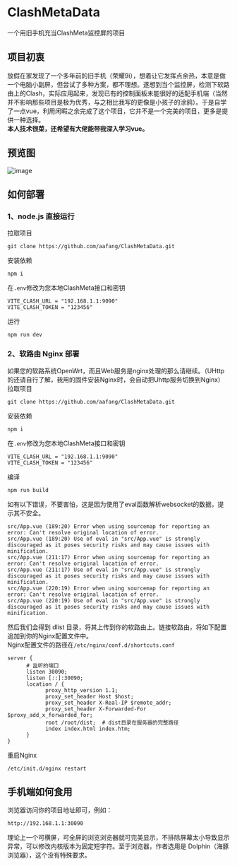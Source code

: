 # ClashMetaData
一个用旧手机充当ClashMeta监控屏的项目
## 项目初衷
放假在家发现了一个多年前的旧手机（荣耀9i），想着让它发挥点余热，本意是做一个电脑小副屏，但尝试了多种方案，都不理想。遂想到当个监控屏，检测下软路由上的Clash，实际应用起来，发现已有的控制面板未能很好的适配手机端（当然并不影响那些项目是极为优秀，与之相比我写的更像是小孩子的涂鸦）。于是自学了一点vue，利用闲暇之余完成了这个项目，它并不是一个完美的项目，更多是提供一种选择。  
**本人技术很菜，还希望有大佬能带我深入学习vue。**
## 预览图
![image](https://github.com/aafang/ClashMetaData/assets/145802153/b9b487b0-eb3c-4820-a280-d58b31511982)  
## 如何部署
### 1、node.js 直接运行
拉取项目
```
git clone https://github.com/aafang/ClashMetaData.git
```
安装依赖
```
npm i
```
在```.env```修改为您本地ClashMeta接口和密钥  
```
VITE_CLASH_URL = "192.168.1.1:9090"
VITE_CLASH_TOKEN = "123456"
```
运行
```
npm run dev 
```
### 2、软路由 Nginx 部署
如果您的软路系统OpenWrt，而且Web服务是nginx处理的那么请继续。（UHttp的还请自行了解，我用的固件安装Nginx时，会自动把Uhttp服务切换到Nginx）
拉取项目
```
git clone https://github.com/aafang/ClashMetaData.git
```
安装依赖
```
npm i
```
在```.env```修改为您本地ClashMeta接口和密钥  
```
VITE_CLASH_URL = "192.168.1.1:9090"
VITE_CLASH_TOKEN = "123456"
```
编译
```
npm run build
```
如有以下错误，不要害怕，这是因为使用了eval函数解析websocket的数据，提示其不安全。
```
src/App.vue (189:20) Error when using sourcemap for reporting an error: Can't resolve original location of error.
src/App.vue (189:20) Use of eval in "src/App.vue" is strongly discouraged as it poses security risks and may cause issues with minification.
src/App.vue (211:17) Error when using sourcemap for reporting an error: Can't resolve original location of error.
src/App.vue (211:17) Use of eval in "src/App.vue" is strongly discouraged as it poses security risks and may cause issues with minification.
src/App.vue (220:19) Error when using sourcemap for reporting an error: Can't resolve original location of error.
src/App.vue (220:19) Use of eval in "src/App.vue" is strongly discouraged as it poses security risks and may cause issues with minification.
```
然后我们会得到 dlist 目录，将其上传到你的软路由上。链接软路由，将如下配置追加到你的Nginx配置文件中。  
Nginx配置文件的路径在```/etc/nginx/conf.d/shortcuts.conf```
```
server {
      # 监听的端口
      listen 30090;
      listen [::]:30090;
      location / {
            proxy_http_version 1.1;
            proxy_set_header Host $host;
            proxy_set_header X-Real-IP $remote_addr;
            proxy_set_header X-Forwarded-For $proxy_add_x_forwarded_for;
            root /root/dist;  # dist目录在服务器的完整路径
            index index.html index.htm;
      }
}
```
重启Nginx
```
/etc/init.d/nginx restart
```
## 手机端如何食用
浏览器访问你的项目地址即可，例如：
```
http://192.168.1.1:30090
```
理论上一个可横屏，可全屏的浏览浏览器就可完美显示，不排除屏幕太小导致显示异常，可以修改内核版本为固定短字符。至于浏览器，作者选用是 Dolphin（海豚浏览器），这个没有特殊要求。

